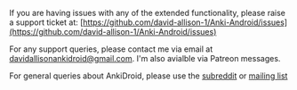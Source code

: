 If you are having issues with any of the extended functionality, please raise a support ticket at: [https://github.com/david-allison-1/Anki-Android/issues](https://github.com/david-allison-1/Anki-Android/issues)

For any support queries, please contact me via email at [davidallisonankidroid@gmail.com](mailto:davidallisonankidroid@gmail.com). I'm also avialble via Patreon messages.

For general queries about AnkiDroid, please use the [subreddit](https://www.reddit.com/r/Anki/new) or [mailing list](https://groups.google.com/forum/#!forum/anki-android)

